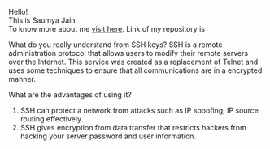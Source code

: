 Hello! <br>
This is Saumya Jain. <br>
To know more about me <a href = "https://github.com/saumya-jain20">visit here</a>.
Link of my repository is <a href= "https://github.com/saumya-jain20/1st-Repository"></a>

What do you really understand from SSH keys?
SSH is a remote administration protocol that allows users to modify their remote servers over the Internet. This service was created as a replacement of Telnet and uses some techniques to ensure that all communications are in a encrypted manner.

What are the advantages of using it?
1. SSH can protect a network from attacks such as IP spoofing, IP source routing effectively.
2. SSH gives encryption from data transfer that restricts hackers from hacking your server password and user information.